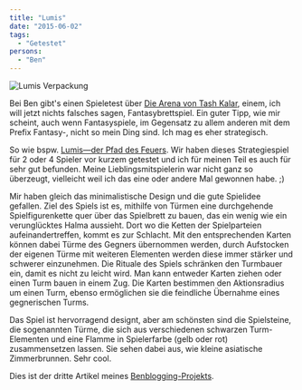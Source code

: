 ```yaml
---
title: "Lumis"
date: "2015-06-02"
tags:
  - "Getestet"
persons:
  - "Ben"
---
```


![Lumis Verpackung](/images/IMG_0049.jpg "Lumis")

Bei Ben gibt's einen Spieletest über [Die Arena von Tash Kalar](http://anmutunddemut.de/2015/06/02/die-arena-von-tash-kalar.html), einem, ich will jetzt nichts falsches sagen, Fantasybrettspiel. Ein guter Tipp, wie mir scheint, auch wenn Fantasyspiele, im Gegensatz zu allem anderen mit dem Prefix Fantasy-, nicht so mein Ding sind. Ich mag es eher strategisch.

So wie bspw. [Lumis—der Pfad des Feuers](http://amzn.to/1STPs0T). Wir haben dieses Strategiespiel für 2 oder 4 Spieler vor kurzem getestet und ich für meinen Teil es auch für sehr gut befunden. Meine Lieblingsmitspielerin war nicht ganz so überzeugt, vielleicht weil ich das eine oder andere Mal gewonnen habe. ;)

Mir haben gleich das minimalistische Design und die gute Spielidee gefallen. Ziel des Spiels ist es, mithilfe von Türmen eine durchgehende Spielfigurenkette quer über das Spielbrett zu bauen, das ein wenig wie ein verunglücktes Halma aussieht. Dort wo die Ketten der Spielparteien aufeinandertreffen, kommt es zur Schlacht. Mit den entsprechenden Karten können dabei Türme des Gegners übernommen werden, durch Aufstocken der eigenen Türme mit weiteren Elementen werden diese immer stärker und schwerer einzunehmen. Die Rituale des Spiels schränken den Turmbauer ein, damit es nicht zu leicht wird. Man kann entweder Karten ziehen oder einen Turm bauen in einem Zug. Die Karten bestimmen den Aktionsradius um einen Turm, ebenso ermöglichen sie die feindliche Übernahme eines gegnerischen Turms.

Das Spiel ist hervorragend designt, aber am schönsten sind die Spielsteine, die sogenannten Türme, die sich aus verschiedenen schwarzen Turm-Elementen und eine Flamme in Spielerfarbe (gelb oder rot) zusammensetzen lassen. Sie sehen dabei aus, wie kleine asiatische Zimmerbrunnen. Sehr cool.

Dies ist der dritte Artikel meines [Benblogging-Projekts](http://nicobruenjes.de/category/benblogging).
